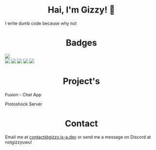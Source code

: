 <h1 align="center">Hai, I'm Gizzy! 👋</h1>
<p>I write dumb code because why not</p>
<h1 align="center">Badges</h1>
<p>
<img src="https://github-readme-stats.vercel.app/api/top-langs/?username=GizzyUwU&layout=compact&theme=radical">
<br>
<img src="https://img.shields.io/badge/node.js%20-%2343853D.svg?&style=for-the-badge&logo=node.js&logoColor=white"/>
<img src="https://img.shields.io/badge/html5%20-%23E34F26.svg?&style=for-the-badge&logo=html5&logoColor=white"/>   
<img src="https://img.shields.io/badge/css3%20-%231572B6.svg?&style=for-the-badge&logo=css3&logoColor=white"/>
<img src="https://img.shields.io/badge/JavaScript-F7DF1E?style=for-the-badge&logo=javascript&logoColor=black"/>
<img src="https://img.shields.io/badge/Visual_Studio_Code-0078D4?style=for-the-badge&logo=visual%20studio%20code&logoColor=white">
<h1 align="center">Project's</h1>
<p>Fusion - Chat App</p>
<p>Protoshock Server</p>
<h1 align="center">Contact</h1>
<p>Email me at <a href="mailto:contact@gizzy.is-a.dev">contact@gizzy.is-a.dev</a> or send me a message on Discord at notgizzyuwu!</p>
